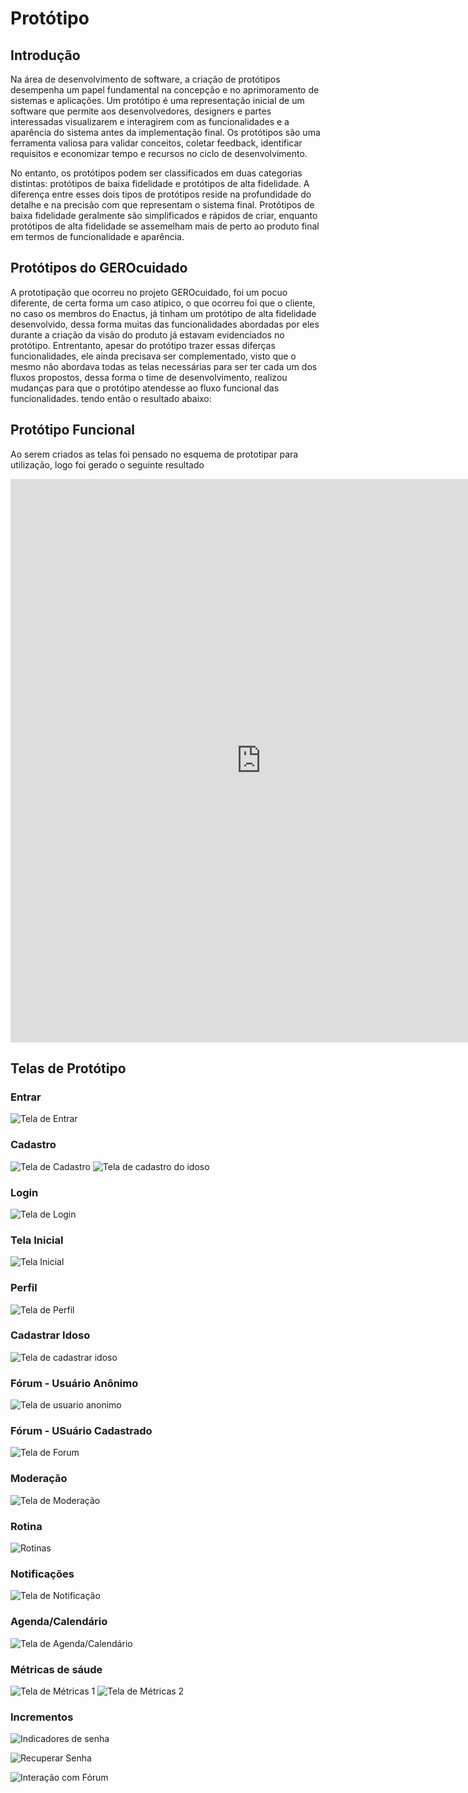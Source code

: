 # Protótipo

## Introdução

Na área de desenvolvimento de software, a criação de protótipos desempenha um papel fundamental na concepção e no aprimoramento de sistemas e aplicações. Um protótipo é uma representação inicial de um software que permite aos desenvolvedores, designers e partes interessadas visualizarem e interagirem com as funcionalidades e a aparência do sistema antes da implementação final. Os protótipos são uma ferramenta valiosa para validar conceitos, coletar feedback, identificar requisitos e economizar tempo e recursos no ciclo de desenvolvimento.

No entanto, os protótipos podem ser classificados em duas categorias distintas: protótipos de baixa fidelidade e protótipos de alta fidelidade. A diferença entre esses dois tipos de protótipos reside na profundidade do detalhe e na precisão com que representam o sistema final. Protótipos de baixa fidelidade geralmente são simplificados e rápidos de criar, enquanto protótipos de alta fidelidade se assemelham mais de perto ao produto final em termos de funcionalidade e aparência.

## Protótipos do GEROcuidado

A prototipação que ocorreu no projeto GEROcuidado, foi um pocuo diferente, de certa forma um caso atípico, o que ocorreu foi que o cliente, no caso os membros do Enactus, já tinham um protótipo de alta fidelidade desenvolvido, dessa forma muitas das funcionalidades abordadas por eles durante a criação da visão do produto já estavam evidenciados no protótipo. Entrentanto, apesar do protótipo trazer essas diferças funcionalidades, ele ainda precisava ser complementado, visto que o mesmo não abordava todas as telas necessárias para ser ter cada um dos fluxos propostos, dessa forma o time de desenvolvimento, realizou mudanças para que o protótipo atendesse ao fluxo funcional das funcionalidades. tendo então o resultado abaixo:

## Protótipo Funcional

Ao serem criados as telas foi pensado no esquema de prototipar para utilização, logo foi gerado o seguinte resultado

<iframe style="border: 1px solid rgba(0, 0, 0, 0.1);" width="800" height="900" src="https://www.figma.com/embed?embed_host=share&url=https%3A%2F%2Fwww.figma.com%2Fproto%2F9iDnO4tYhw7REON2ReqziP%2FGEROcuidado-(Copy)%3Ftype%3Ddesign%26node-id%3D497-3896%26t%3DjvVfjo4SdIZIbSrh-1%26scaling%3Dmin-zoom%26page-id%3D497%253A3344%26starting-point-node-id%3D497%253A3896%26mode%3Ddesign" allowfullscreen></iframe>

## Telas de Protótipo

### Entrar

![Tela de Entrar](../../assets/imagens/Prototipo/Entrar.png)

### Cadastro

![Tela de Cadastro](../../assets/imagens/Prototipo/Cadastro.png)
![Tela de cadastro do idoso](../../assets/imagens/Prototipo/Cadastrar_Idoso_Cadastro.png)

### Login

![Tela de Login](../../assets/imagens/Prototipo/Login.png)

### Tela Inicial

![Tela Inicial](../../assets/imagens/Prototipo/Tela_Inicial.png)

### Perfil

![Tela de Perfil](../../assets/imagens/Prototipo/Perfil.png)

### Cadastrar Idoso

![Tela de cadastrar idoso](../../assets/imagens/Prototipo/Cadastrar_Idoso.png)

### Fórum - Usuário Anônimo

![Tela de usuario anonimo](../../assets/imagens/Prototipo/Forum_Usuario_Anonimo.png)

### Fórum - USuário Cadastrado

![Tela de Forum](../../assets/imagens/Prototipo/Forum.png)

### Moderação

![Tela de Moderação](../../assets/imagens/Prototipo/Moderacao.png)

### Rotina

![Rotinas](../../assets/imagens/Prototipo/Rotina.png)

### Notificações

![Tela de Notificação](../../assets/imagens/Prototipo/Notificacao.png)

### Agenda/Calendário

![Tela de Agenda/Calendário](../../assets/imagens/Prototipo/Agenda_Calendario.png)

### Métricas de sáude

![Tela de Métricas 1](../../assets/imagens/Prototipo/Metrica_Saude_1.png)
![Tela de Métricas 2](../../assets/imagens/Prototipo/Metrica_Saude_2.png)

### Incrementos

![Indicadores de senha](../../assets/imagens/Prototipo/Incremento_Indicadores_Senha.png)

![Recuperar Senha](../../assets/imagens/Prototipo/Incremento_Recuperar_Senha.png)

![Interação com Fórum](../../assets/imagens/Prototipo/Incremento_Interacao_Forum.png)
